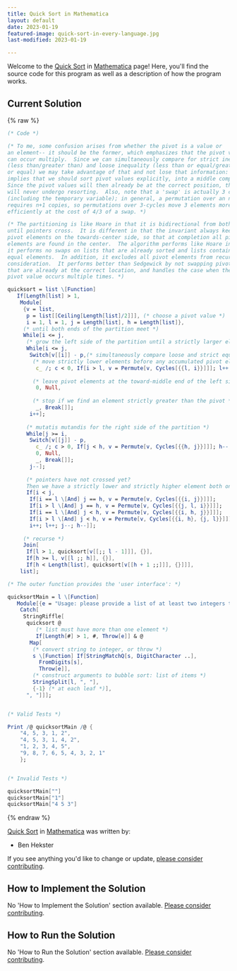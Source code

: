 ```yaml
---
title: Quick Sort in Mathematica
layout: default
date: 2023-01-19
featured-image: quick-sort-in-every-language.jpg
last-modified: 2023-01-19

---
```


Welcome to the [Quick Sort](https://rzuckerm.github.io/sample-programs-website-copy/projects/quick-sort) in [Mathematica](https://rzuckerm.github.io/sample-programs-website-copy/languages/mathematica) page! Here, you'll find the source code for this program as well as a description of how the program works.

## Current Solution

{% raw %}

```mathematica
(* Code *)

(* To me, some confusion arises from whether the pivot is a value or
an element-- it should be the former, which emphasizes that the pivot value
can occur multiply.  Since we can simultaneously compare for strict inequality
(less than/greater than) and loose inequality (less than or equal/greater than
or equal) we may take advantage of that and not lose that information: this
implies that we should sort pivot values explicitly, into a middle compartment.
Since the pivot values will then already be at the correct position, they
will never undergo resorting.  Also, note that a 'swap' is actually 3 copies
(including the temporary variable); in general, a permutation over an n-cycle
requires n+1 copies, so permutations over 3-cycles move 3 elements more
efficiently at the cost of 4/3 of a swap. *)

(* The partitioning is like Hoare in that it is bidirectional from both ends
until pointers cross.  It is different in that the invariant always keeps
pivot elements on the towards-center side, so that at completion all pivot
elements are found in the center.  The algorithm performs like Hoare in that
it performs no swaps on lists that are already sorted and lists containing
equal elements.  In addition, it excludes all pivot elements from recursive
consideration.  It performs better than Sedgewick by not swapping pivots
that are already at the correct location, and handles the case when the
pivot value occurs multiple times. *)

quicksort = list \[Function]
   If[Length[list] > 1,
    Module[
     {v = list,
      p = list[[Ceiling[Length[list]/2]]], (* choose a pivot value *)
      i = 1, l = 1, j = Length[list], h = Length[list]},
     (* until both ends of the partition meet *)
     While[i <= j,
      (* grow the left side of the partition until a strictly larger element is found *)
      While[i <= j,
       Switch[v[[i]] - p,(* simultaneously compare loose and strict equality against the pivot *)
        (* move strictly lower elements before any accumulated pivot elements *)
         c_ /; c < 0, If[i > l, v = Permute[v, Cycles[{{l, i}}]]]; l++,
        
        (* leave pivot elements at the toward-middle end of the left side *)
         0, Null,
        
        (* stop if we find an element strictly greater than the pivot *)
         _, Break[]];
       i++];
      
      (* mutatis mutandis for the right side of the partition *)
      While[j >= i,
       Switch[v[[j]] - p,
         c_ /; c > 0, If[j < h, v = Permute[v, Cycles[{{h, j}}]]]; h--,
         0, Null,
         _, Break[]];
       j--];
      
      (* pointers have not crossed yet? 
      Then we have a strictly lower and strictly higher element both on the wrong sides of the partition *)
      If[i < j,
       If[i == l \[And] j == h, v = Permute[v, Cycles[{{i, j}}]]];
       If[i > l \[And] j == h, v = Permute[v, Cycles[{{j, l, i}}]]];
       If[i == l \[And] j < h, v = Permute[v, Cycles[{{i, h, j}}]]];
       If[i > l \[And] j < h, v = Permute[v, Cycles[{{i, h}, {j, l}}]]];
       i++; l++; j--; h--]];
     
     (* recurse *)
     Join[
      If[l > 1, quicksort[v[[;; l - 1]]], {}],
      If[h >= l, v[[l ;; h]], {}],
      If[h < Length[list], quicksort[v[[h + 1 ;;]]], {}]]],
    list];

(* The outer function provides the 'user interface': *)

quicksortMain = l \[Function]
   Module[{e = "Usage: please provide a list of at least two integers to sort in the format \"1, 2, 3, 4, 5\""},
    Catch[
     StringRiffle[
      quicksort @
         (* list must have more than one element *)
         If[Length[#] > 1, #, Throw[e]] & @
       Map[
        (* convert string to integer, or throw *)
        s \[Function] If[StringMatchQ[s, DigitCharacter ..],
          FromDigits[s],
          Throw[e]],
        (* construct arguments to bubble sort: list of items *)
        StringSplit[l, ", "],
        {-1} (* at each leaf *)],
      ", "]]];


(* Valid Tests *)

Print /@ quicksortMain /@ {
    "4, 5, 3, 1, 2",
    "4, 5, 3, 1, 4, 2",
    "1, 2, 3, 4, 5",
    "9, 8, 7, 6, 5, 4, 3, 2, 1"
    };


(* Invalid Tests *)

quicksortMain[""]
quicksortMain["1"]
quicksortMain["4 5 3"]
```

{% endraw %}

[Quick Sort](https://rzuckerm.github.io/sample-programs-website-copy/projects/quick-sort) in [Mathematica](https://rzuckerm.github.io/sample-programs-website-copy/languages/mathematica) was written by:

- Ben Hekster

If you see anything you'd like to change or update, [please consider contributing](https://github.com/TheRenegadeCoder/sample-programs).

## How to Implement the Solution

No 'How to Implement the Solution' section available. [Please consider contributing](https://github.com/TheRenegadeCoder/sample-programs-website).

## How to Run the Solution

No 'How to Run the Solution' section available. [Please consider contributing](https://github.com/TheRenegadeCoder/sample-programs-website).